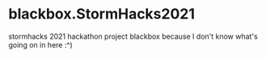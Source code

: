 # blackbox.StormHacks2021
stormhacks 2021 hackathon project
blackbox because I don't know what's going on in here :^)
